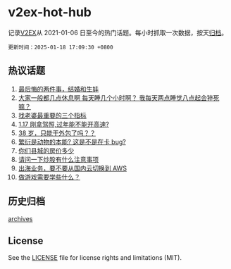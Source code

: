 # v2ex-hot-hub

 记录[V2EX](https://www.v2ex.com/)从 2021-01-06 日至今的热门话题。每小时抓取一次数据，按天[归档](archives)。

`更新时间：2025-01-18 17:09:30 +0800`

## 热议话题

1. [最后悔的两件事，结婚和生娃](https://www.v2ex.com/t/1105924)
1. [大家一般都几点休息啊 每天睡几个小时啊？ 我每天两点睡觉八点起会猝死嘛？](https://www.v2ex.com/t/1106020)
1. [找老婆最重要的三个指标](https://www.v2ex.com/t/1106021)
1. [1.17 刚拿驾照,过年能不能开高速?](https://www.v2ex.com/t/1105994)
1. [38 岁，只能干外包了吗？？](https://www.v2ex.com/t/1105950)
1. [繁衍是动物的本能? 这是不是在卡 bug?](https://www.v2ex.com/t/1105982)
1. [你们县城的房价多少](https://www.v2ex.com/t/1106016)
1. [请问一下炒股有什么注意事项](https://www.v2ex.com/t/1106052)
1. [出海业务，要不要从国内云切换到 AWS](https://www.v2ex.com/t/1105913)
1. [做游戏需要学些什么？](https://www.v2ex.com/t/1106022)

## 历史归档

[archives](archives)

## License

See the [LICENSE](LICENSE) file for license rights and limitations (MIT).
